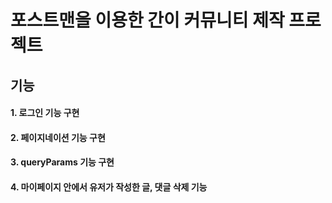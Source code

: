 # 포스트맨을 이용한 간이 커뮤니티 제작 프로젝트

## 기능

#### 1. 로그인 기능 구현

#### 2. 페이지네이션 기능 구현

#### 3. queryParams 기능 구현

#### 4. 마이페이지 안에서 유저가 작성한 글, 댓글 삭제 기능
